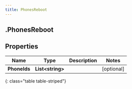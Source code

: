 ```yaml
---
title: PhonesReboot
---
```

## .PhonesReboot

## Properties

|Name | Type | Description | Notes|
|------------ | ------------- | ------------- | -------------|
| **PhoneIds** | **List&lt;string&gt;** |  | [optional] |
{: class="table table-striped"}


